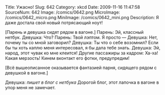 Title: Ужасно! 
Slug: 642 
Category: xkcd 
Date: 2009-11-16 11:47:58 
SourceNum: 642 
Image: /comics/0642.png 
MicroImage: /comics/0642_micro.png 
MiniImage: /comics/0642_mini.png 
Description: Я даже достала свой новый потрясающий ноут! 

[Парень и девушка сидят рядом в вагоне.]
Парень: Эй, классный нетбук.
Девушка: Что?
Парень: Твой лэптом. Я просто —
Девушка: Нет, почему ты со мной заговорил?
Девушка: Ты что о себе возомнил? Если бы ты хоть каплю меня интересовал, я бы дала тебе знать.
Девушка: Эй, народ, этот чувак ко мне клеится!
Другие пассажиры за кадром: Ха-ха! Какая мерзость! Кинем вконтакт его фотки, предупредим!

[Всё вышеописанное оказывается фантазией парня, сидящего рядом с девушкой в вагоне.]

Девушка: *пишет в блог с нетбука* Дорогой блог, этот лапочка в вагоне в упор меня не замечает.